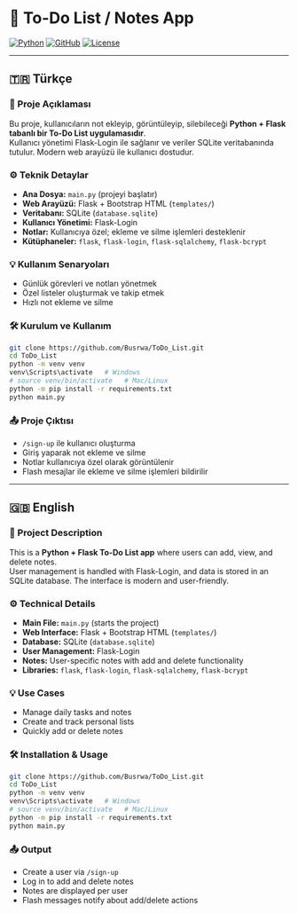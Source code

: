 # 📝 To-Do List / Notes App

[![Python](https://img.shields.io/badge/Python-3.12-blue?logo=python&logoColor=white)](https://www.python.org/)
[![GitHub](https://img.shields.io/badge/GitHub-Repository-black?logo=github&logoColor=white)](https://github.com/Busrwa/ToDo_List)
[![License](https://img.shields.io/badge/License-MIT-green)](https://opensource.org/licenses/MIT)

---

## 🇹🇷 Türkçe

### 🔹 Proje Açıklaması
Bu proje, kullanıcıların not ekleyip, görüntüleyip, silebileceği **Python + Flask tabanlı bir To-Do List uygulamasıdır**.  
Kullanıcı yönetimi Flask-Login ile sağlanır ve veriler SQLite veritabanında tutulur. Modern web arayüzü ile kullanıcı dostudur.

### ⚙️ Teknik Detaylar
- **Ana Dosya:** `main.py` (projeyi başlatır)  
- **Web Arayüzü:** Flask + Bootstrap HTML (`templates/`)  
- **Veritabanı:** SQLite (`database.sqlite`)  
- **Kullanıcı Yönetimi:** Flask-Login  
- **Notlar:** Kullanıcıya özel; ekleme ve silme işlemleri desteklenir  
- **Kütüphaneler:** `flask`, `flask-login`, `flask-sqlalchemy`, `flask-bcrypt`  

### 💡 Kullanım Senaryoları
- Günlük görevleri ve notları yönetmek  
- Özel listeler oluşturmak ve takip etmek  
- Hızlı not ekleme ve silme  

### 🛠️ Kurulum ve Kullanım
```bash
git clone https://github.com/Busrwa/ToDo_List.git
cd ToDo_List
python -m venv venv
venv\Scripts\activate   # Windows
# source venv/bin/activate   # Mac/Linux
python -m pip install -r requirements.txt
python main.py
```

### 📤 Proje Çıktısı
- `/sign-up` ile kullanıcı oluşturma  
- Giriş yaparak not ekleme ve silme  
- Notlar kullanıcıya özel olarak görüntülenir  
- Flash mesajlar ile ekleme ve silme işlemleri bildirilir  

---

## 🇬🇧 English

### 🔹 Project Description
This is a **Python + Flask To-Do List app** where users can add, view, and delete notes.  
User management is handled with Flask-Login, and data is stored in an SQLite database. The interface is modern and user-friendly.

### ⚙️ Technical Details
- **Main File:** `main.py` (starts the project)  
- **Web Interface:** Flask + Bootstrap HTML (`templates/`)  
- **Database:** SQLite (`database.sqlite`)  
- **User Management:** Flask-Login  
- **Notes:** User-specific notes with add and delete functionality  
- **Libraries:** `flask`, `flask-login`, `flask-sqlalchemy`, `flask-bcrypt`  

### 💡 Use Cases
- Manage daily tasks and notes  
- Create and track personal lists  
- Quickly add or delete notes  

### 🛠️ Installation & Usage
```bash
git clone https://github.com/Busrwa/ToDo_List.git
cd ToDo_List
python -m venv venv
venv\Scripts\activate   # Windows
# source venv/bin/activate   # Mac/Linux
python -m pip install -r requirements.txt
python main.py
```

### 📤 Output
- Create a user via `/sign-up`  
- Log in to add and delete notes  
- Notes are displayed per user  
- Flash messages notify about add/delete actions
